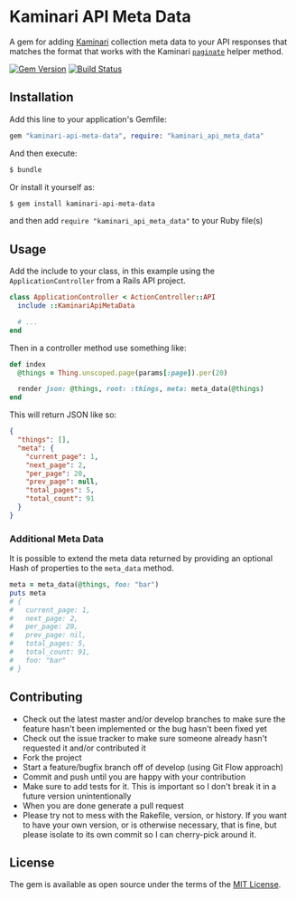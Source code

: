 # Kaminari API Meta Data

A gem for adding [Kaminari](https://github.com/kaminari/kaminari) collection meta data to your API responses that matches the format that works with the Kaminari [`paginate`](https://github.com/kaminari/kaminari#the-paginate-helper-method) helper method.

[![Gem Version](https://badge.fury.io/rb/kaminari-api-meta-data.svg)](https://badge.fury.io/rb/kaminari-api-meta-data)
[![Build Status](https://travis-ci.org/sleepingstu/kaminari-api-meta-data.svg?branch=master)](https://travis-ci.org/sleepingstu/kaminari-api-meta-data)


## Installation

Add this line to your application's Gemfile:

```ruby
gem "kaminari-api-meta-data", require: "kaminari_api_meta_data"
```

And then execute:

```bash
$ bundle
```

Or install it yourself as:

```bash
$ gem install kaminari-api-meta-data
```

and then add `require "kaminari_api_meta_data"` to your Ruby file(s)

## Usage

Add the include to your class, in this example using the `ApplicationController` from a Rails API project.

```ruby
class ApplicationController < ActionController::API
  include ::KaminariApiMetaData

  # ...
end
```

Then in a controller method use something like:

```ruby
def index
  @things = Thing.unscoped.page(params[:page]).per(20)

  render json: @things, root: :things, meta: meta_data(@things)
end
```

This will return JSON like so:

```json
{
  "things": [],
  "meta": {
    "current_page": 1,
    "next_page": 2,
    "per_page": 20,
    "prev_page": null,
    "total_pages": 5,
    "total_count": 91
  }
}
```

### Additional Meta Data

It is possible to extend the meta data returned by providing an optional Hash of properties to the `meta_data` method.

```ruby
meta = meta_data(@things, foo: "bar")
puts meta
# {
#   current_page: 1,
#   next_page: 2,
#   per_page: 20,
#   prev_page: nil,
#   total_pages: 5,
#   total_count: 91,
#   foo: "bar"
# }
```

## Contributing

* Check out the latest master and/or develop branches to make sure the feature hasn't been implemented or the bug hasn't been fixed yet
* Check out the issue tracker to make sure someone already hasn't requested it and/or contributed it
* Fork the project
* Start a feature/bugfix branch off of develop (using Git Flow approach)
* Commit and push until you are happy with your contribution
* Make sure to add tests for it. This is important so I don't break it in a future version unintentionally
* When you are done generate a pull request
* Please try not to mess with the Rakefile, version, or history. If you want to have your own version, or is otherwise necessary, that is fine, but please isolate to its own commit so I can cherry-pick around it.

## License

The gem is available as open source under the terms of the [MIT License](http://opensource.org/licenses/MIT).
